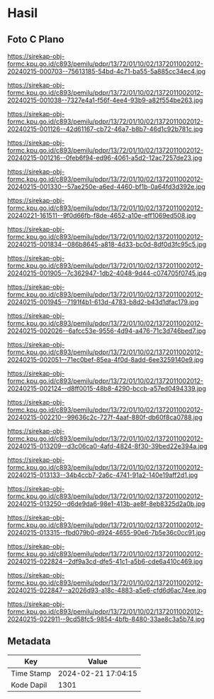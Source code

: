 # Hasil

## Foto C Plano

https://sirekap-obj-formc.kpu.go.id/c893/pemilu/pdpr/13/72/01/10/02/1372011002012-20240215-000703--75613185-54bd-4c71-ba55-5a885cc34ec4.jpg

https://sirekap-obj-formc.kpu.go.id/c893/pemilu/pdpr/13/72/01/10/02/1372011002012-20240215-001038--7327e4a1-f56f-4ee4-93b9-a82f554be263.jpg

https://sirekap-obj-formc.kpu.go.id/c893/pemilu/pdpr/13/72/01/10/02/1372011002012-20240215-001126--42d61167-cb72-46a7-b8b7-46d1c92b781c.jpg

https://sirekap-obj-formc.kpu.go.id/c893/pemilu/pdpr/13/72/01/10/02/1372011002012-20240215-001216--0feb6f94-ed96-4061-a5d2-12ac7257de23.jpg

https://sirekap-obj-formc.kpu.go.id/c893/pemilu/pdpr/13/72/01/10/02/1372011002012-20240215-001330--57ae250e-a6ed-4460-bf1b-0a64fd3d392e.jpg

https://sirekap-obj-formc.kpu.go.id/c893/pemilu/pdpr/13/72/01/10/02/1372011002012-20240221-161511--9f0d66fb-f8de-4652-a10e-eff1069ed508.jpg

https://sirekap-obj-formc.kpu.go.id/c893/pemilu/pdpr/13/72/01/10/02/1372011002012-20240215-001834--086b8645-a818-4d33-bc0d-8df0d3fc95c5.jpg

https://sirekap-obj-formc.kpu.go.id/c893/pemilu/pdpr/13/72/01/10/02/1372011002012-20240215-001905--7c362947-1db2-4048-9d44-c074705f0745.jpg

https://sirekap-obj-formc.kpu.go.id/c893/pemilu/pdpr/13/72/01/10/02/1372011002012-20240215-001945--7191f4b1-613d-4783-b8d2-b43d1dfac179.jpg

https://sirekap-obj-formc.kpu.go.id/c893/pemilu/pdpr/13/72/01/10/02/1372011002012-20240215-002026--6afcc53e-9556-4d94-a476-71c3d746bed7.jpg

https://sirekap-obj-formc.kpu.go.id/c893/pemilu/pdpr/13/72/01/10/02/1372011002012-20240215-002051--71ec0bef-85ea-4f0d-8add-6ee3259140e9.jpg

https://sirekap-obj-formc.kpu.go.id/c893/pemilu/pdpr/13/72/01/10/02/1372011002012-20240215-002124--d8ff0015-48b8-4290-bccb-a57ed0494339.jpg

https://sirekap-obj-formc.kpu.go.id/c893/pemilu/pdpr/13/72/01/10/02/1372011002012-20240215-002210--99636c2c-727f-4aaf-880f-db60f8ca0788.jpg

https://sirekap-obj-formc.kpu.go.id/c893/pemilu/pdpr/13/72/01/10/02/1372011002012-20240215-013209--d3c06ca0-4afd-4824-8f30-39bed22e394a.jpg

https://sirekap-obj-formc.kpu.go.id/c893/pemilu/pdpr/13/72/01/10/02/1372011002012-20240215-013133--34b4ccb7-2a6c-4741-91a2-140e19aff2d1.jpg

https://sirekap-obj-formc.kpu.go.id/c893/pemilu/pdpr/13/72/01/10/02/1372011002012-20240215-013250--d6de9da6-98e1-413b-ae8f-8eb8325d2a0b.jpg

https://sirekap-obj-formc.kpu.go.id/c893/pemilu/pdpr/13/72/01/10/02/1372011002012-20240215-013315--fbd079b0-d924-4655-90e6-7b5e36c0cc91.jpg

https://sirekap-obj-formc.kpu.go.id/c893/pemilu/pdpr/13/72/01/10/02/1372011002012-20240215-022824--2df9a3cd-dfe5-41c1-a5b6-cde6a410c469.jpg

https://sirekap-obj-formc.kpu.go.id/c893/pemilu/pdpr/13/72/01/10/02/1372011002012-20240215-022847--a2026d93-a18c-4883-a5e6-cfd6d6ac74ee.jpg

https://sirekap-obj-formc.kpu.go.id/c893/pemilu/pdpr/13/72/01/10/02/1372011002012-20240215-022911--9cd58fc5-9854-4bfb-8480-33ae8c3a5b74.jpg


## Metadata

| Key        | Value               |
| ---------- | ------------------- |
| Time Stamp | 2024-02-21 17:04:15 |
| Kode Dapil | 1301                |



